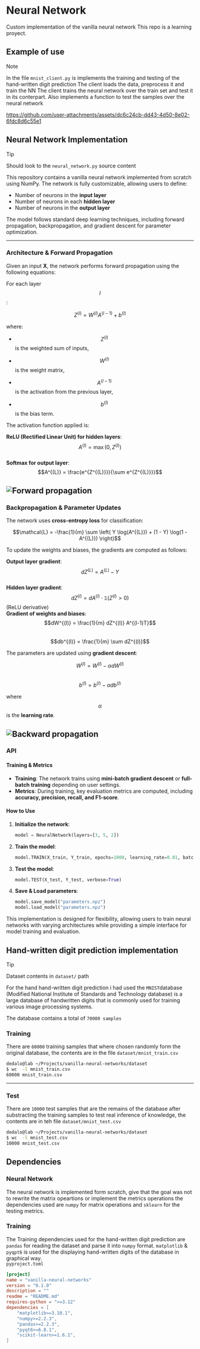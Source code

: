 # Neural Network
Custom implementation of the vanilla neural network This repo is a learning proyect.

## Example of use
> [!NOTE]
> In the file `mnist_client.py` is implements the training and testing of the hand-written digit prediction
> The client loads the data, preprocess it and train the NN
The client trains the neural network over the train set and test it in its conterpart. Also implements a function to test the samples over the neural network

https://github.com/user-attachments/assets/dc6c24cb-dd43-4d50-8e02-6fdc8d6c55e1

## Neural Network Implementation

> [!TIP]
> Should look to the `neural_network.py` source content

This repository contains a vanilla neural network implemented from scratch using NumPy. The network is fully customizable, allowing users to define:

- Number of neurons in the **input layer**
- Number of neurons in each **hidden layer**
- Number of neurons in the **output layer**

The model follows standard deep learning techniques, including forward propagation, backpropagation, and gradient descent for parameter optimization.

---

### Architecture & Forward Propagation

Given an input **X**, the network performs forward propagation using the following equations:

For each layer $$l$$:  

$$Z^{(l)} = W^{(l)} A^{(l-1)} + b^{(l)}$$

where:  
- $$Z^{(l)}$$ is the weighted sum of inputs,  

- $$W^{(l)}$$ is the weight matrix,  

- $$A^{(l-1)}$$ is the activation from the previous layer,  

- $$b^{(l)}$$ is the bias term.  

The activation function applied is:  

**ReLU (Rectified Linear Unit) for hidden layers**:  
	$$A^{(l)} = \max(0, Z^{(l)})$$  
**Softmax for output layer**:  
	$$A^{(L)} = \frac{e^{Z^{(L)}}}{\sum e^{Z^{(L)}}}$$  

![Forward propagation](./img/forward.png)
---

### Backpropagation & Parameter Updates

The network uses **cross-entropy loss** for classification:  


```math
\mathcal{L} = -\frac{1}{m} \sum \left( Y \log(A^{(L)}) + (1 - Y) \log(1 - A^{(L)}) \right)
```  

To update the weights and biases, the gradients are computed as follows:  

**Output layer gradient**:  
 $$dZ^{(L)} = A^{(L)} - Y$$  
**Hidden layer gradient**:  
 $$dZ^{(l)} = dA^{(l)} \cdot \mathbb{1}(Z^{(l)} > 0)$$ (ReLU derivative)  
**Gradient of weights and biases**:  
  $$dW^{(l)} = \frac{1}{m} dZ^{(l)} A^{(l-1)T}$$  
  $$db^{(l)} = \frac{1}{m} \sum dZ^{(l)}$$  

The parameters are updated using **gradient descent**:  

$$W^{(l)} = W^{(l)} - \alpha dW^{(l)}$$  
$$b^{(l)} = b^{(l)} - \alpha db^{(l)}$$  

where $$\alpha$$ is the **learning rate**.  

![Backward propagation](./img/backward.png)
---

### API

#### Training & Metrics

- **Training**: The network trains using **mini-batch gradient descent** or **full-batch training** depending on user settings.  
- **Metrics**: During training, key evaluation metrics are computed, including **accuracy, precision, recall, and F1-score**.  

#### How to Use

1. **Initialize the network**:
    ```python
    model = NeuralNetwork(layers=[3, 5, 2])
    ```
2. **Train the model**:
    ```python
    model.TRAIN(X_train, Y_train, epochs=1000, learning_rate=0.01, batch_size=32, verbose=True)
    ```
3. **Test the model**:
    ```python
    model.TEST(X_test, Y_test, verbose=True)
    ```
4. **Save & Load parameters**:
    ```python
    model.save_model("parameters.npz")
    model.load_model("parameters.npz")
    ```

This implementation is designed for flexibility, allowing users to train neural networks with varying architectures while providing a simple interface for model training and evaluation.

## Hand-written digit prediction implementation
> [!TIP]
> Dataset contents in `dataset/` path  

For the hand hand-written digit prediction i had used the `MNIST`database (Modified National Institute of Standards and Technology database) is a large database of handwritten digits that is commonly used for training various image processing systems.

The database contains a total of `70000 samples`

### Training
There are `60000` training samples that where chosen randomly form the original database, the contents are in the file `dataset/mnist_train.csv`
```bash
dedalo@lab ~/Projects/vanilla-neural-networks/dataset 
$ wc  -l mnist_train.csv
60000 mnist_train.csv
```
---

### Test
There are `10000` test samples that are the remains of the database after substracting the training samples to test real inference of knowledge, the contents are in teh file `dataset/mnist_test.csv`
```bash
dedalo@lab ~/Projects/vanilla-neural-networks/dataset
$ wc  -l mnist_test.csv 
10000 mnist_test.csv
```

## Dependencies
### Neural Network
The neural network is implemented form scratch, give that the goal was not to rewrite the matrix opeartions or implement the metrics operations the dependencies used are `numpy` for matrix operations and `sklearn` for the testing metrics.

### Training 
The Training dependencies used for the hand-written digit prediction are `pandas` for reading the dataset and parse it into `numpy` format. `matplotlib` & `pyqpt6` is used for the displaying hand-written digits of the database in graphical way.  
`pyproject.toml`
```toml
[project]
name = "vanilla-neural-networks"
version = "0.1.0"
description = ""
readme = "README.md"
requires-python = ">=3.12"
dependencies = [
    "matplotlib>=3.10.1",
    "numpy>=2.2.3",
    "pandas>=2.2.3",
    "pyqt6>=6.8.1",
    "scikit-learn>=1.6.1",
]
```



